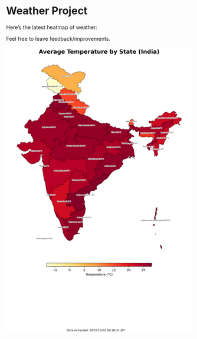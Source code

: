 # Weather Project

Here’s the latest heatmap of weather:

Feel free to leave feedback/improvements.

![India Heatmap](docs/assets/india_heatmap.png?v=DD77F9)
